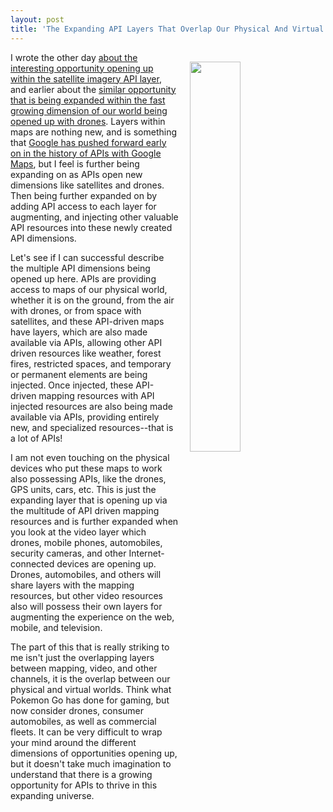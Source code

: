 ```yaml
---
layout: post
title: 'The Expanding API Layers That Overlap Our Physical And Virtual Worlds'
---
```

<p><img style="padding: 15px;" src="https://s3.amazonaws.com/kinlane-productions/bw-icons/bw-layers-opening.png" alt="" width="40%" align="right" /></p>
<p>I wrote the other day <a href="http://apievangelist.com/2016/08/08/overlay-api-data-on-satellite-imagery-then-make-available-again-via-api/">about the interesting opportunity opening up within the satellite imagery API layer</a>, and earlier about the <a href="http://apievangelist.com/2016/08/05/airmap-is-positioning-itself-to-be-a-critical-api-broker-for-the-drone-industry/">similar opportunity that is being expanded within the fast growing dimension of our world being opened up with drones</a>. Layers within maps are nothing new, and is something that <a href="http://apievangelist.com/2012/12/20/history-of-apis/">Google has pushed forward early on in the history of APIs with Google Maps</a>, but I feel is further being expanding on as APIs open new dimensions like satellites and drones. Then being further expanded on by adding API access to each layer for augmenting, and injecting other valuable API resources into these newly created API dimensions.</p>
<p>Let's see if I can successful describe the multiple API dimensions being opened up here. APIs are providing access to maps of our physical world, whether it is on the ground, from the air with drones, or from space with satellites, and these API-driven maps have layers, which are also made available via APIs, allowing other API driven resources like weather, forest fires, restricted spaces, and temporary or permanent elements are being injected. Once injected, these API-driven mapping resources with API injected resources are also being made available via APIs, providing entirely new, and specialized resources--that is a lot of APIs!</p>
<p>I am not even touching on the physical devices who put these maps to work also possessing APIs, like the drones, GPS units, cars, etc. This is just the expanding layer that is opening up via the multitude of API driven mapping resources&nbsp;and is further expanded when you look at the video layer which drones, mobile phones, automobiles, security cameras, and other Internet-connected devices are opening up. Drones, automobiles, and others will share layers with the mapping resources, but other video resources also will possess their own layers for augmenting the experience on the web, mobile, and television.</p>
<p>The part of this that is really striking to me isn't just the overlapping layers between mapping, video, and other channels, it is the overlap between our physical and virtual worlds. Think what Pokemon Go has done for gaming, but now consider drones, consumer automobiles, as well as commercial fleets. It can be very difficult to wrap your mind around the different dimensions&nbsp;of opportunities opening up, but it doesn't take much imagination to understand that there is a growing opportunity for APIs to thrive in this expanding universe.</p>